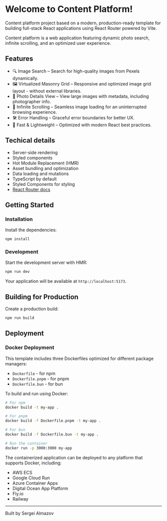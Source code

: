 # Welcome to Content Platform!

Content platform project based on a modern, production-ready template for building full-stack React applications using React Router powered by Vite.

Content platform is a web application featuring dynamic photo search, infinite scrolling, and an optimized user experience.

## Features
- 🔍 Image Search – Search for high-quality images from Pexels dynamically.
- 🖼 Virtualized Masonry Grid – Responsive and optimized image grid layout - without external libraries.
- 📸 Photo Details View – View large images with metadata, including photographer info.
- 📡 Infinite Scrolling – Seamless image loading for an uninterrupted browsing experience.
- 🛠 Error Handling – Graceful error boundaries for better UX.
- 🚀 Fast & Lightweight – Optimized with modern React best practices.

## Techical details

- Server-side rendering
- Styled components
- Hot Module Replacement (HMR)
- Asset bundling and optimization
- Data loading and mutations
- TypeScript by default
- Styled Components for styling
- [React Router docs](https://reactrouter.com/)

## Getting Started

### Installation

Install the dependencies:

```bash
npm install
```

### Development

Start the development server with HMR:

```bash
npm run dev
```

Your application will be available at `http://localhost:5173`.

## Building for Production

Create a production build:

```bash
npm run build
```

## Deployment

### Docker Deployment

This template includes three Dockerfiles optimized for different package managers:

- `Dockerfile` - for npm
- `Dockerfile.pnpm` - for pnpm
- `Dockerfile.bun` - for bun

To build and run using Docker:

```bash
# For npm
docker build -t my-app .

# For pnpm
docker build -f Dockerfile.pnpm -t my-app .

# For bun
docker build -f Dockerfile.bun -t my-app .

# Run the container
docker run -p 3000:3000 my-app
```

The containerized application can be deployed to any platform that supports Docker, including:

- AWS ECS
- Google Cloud Run
- Azure Container Apps
- Digital Ocean App Platform
- Fly.io
- Railway

---

Built by Sergei Almazov
